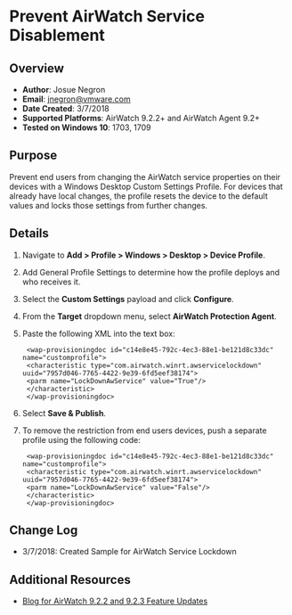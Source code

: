 # Prevent AirWatch Service Disablement

## Overview
- **Author**: Josue Negron
- **Email**: jnegron@vmware.com
- **Date Created**: 3/7/2018
- **Supported Platforms**: AirWatch 9.2.2+ and AirWatch Agent 9.2+
- **Tested on Windows 10**: 1703, 1709

## Purpose 
Prevent end users from changing the AirWatch service properties on their devices with a Windows Desktop Custom Settings Profile. For devices that already have local changes, the profile resets the device to the default values and locks those settings from further changes.

## Details
1. Navigate to **Add > Profile > Windows > Desktop > Device Profile**.
1. Add General Profile Settings to determine how the profile deploys and who receives it.
1. Select the **Custom Settings** payload and click **Configure**.
1. From the **Target** dropdown menu, select **AirWatch Protection Agent**.
1. Paste the following XML into the text box:
	
	    <wap-provisioningdoc id="c14e8e45-792c-4ec3-88e1-be121d8c33dc" name="customprofile">
    	<characteristic type="com.airwatch.winrt.awservicelockdown" uuid="7957d046-7765-4422-9e39-6fd5eef38174">
    	<parm name="LockDownAwService" value="True"/>
    	</characteristic>
    	</wap-provisioningdoc>


1. Select **Save & Publish**.


1. To remove the restriction from end users devices, push a separate profile using the following code: 
	
	    <wap-provisioningdoc id="c14e8e45-792c-4ec3-88e1-be121d8c33dc" name="customprofile">
    	<characteristic type="com.airwatch.winrt.awservicelockdown" uuid="7957d046-7765-4422-9e39-6fd5eef38174">
    	<parm name="LockDownAwService" value="False"/>
    	</characteristic>
    	</wap-provisioningdoc>
    

## Change Log
- 3/7/2018: Created Sample for AirWatch Service Lockdown


## Additional Resources
* [Blog for AirWatch 9.2.2 and 9.2.3 Feature Updates ](https://blogs.vmware.com/euc/2018/02/deep-dive-latest-workspace-one-features.html)